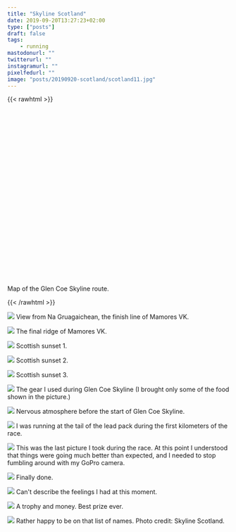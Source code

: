```yaml
---
title: "Skyline Scotland"
date: 2019-09-20T13:27:23+02:00
type: ["posts"]
draft: false
tags:
    - running
mastodonurl: ""
twitterurl: ""
instagramurl: ""
pixelfedurl: ""
image: "posts/20190920-scotland/scotland11.jpg"
---
```


<!--more--> 
{{< rawhtml >}}
<link rel="stylesheet" href="/js/leaflet/leaflet.css" />
<script src="/js/leaflet/leaflet.js"></script>
<script src="/js/gpx.js"></script>

<div id="map" style="height: 400px; width: 100%;"></div>
<figcaption>Map of the Glen Coe Skyline route.</figcaption>

<script>
        var map = L.map('map');//.setView([60.14, 10.25], 11);
        L.tileLayer('https://{s}.tile.opentopomap.org/{z}/{x}/{y}.png', {
            maxZoom: 17,
            attribution: 'Map data: &copy; <a href="https://www.openstreetmap.org/copyright">OpenStreetMap</a> contributors, <a href="http://viewfinderpanoramas.org">SRTM</a> | Map style: &copy; <a href="https://opentopomap.org">OpenTopoMap</a> (<a href="https://creativecommons.org/licenses/by-sa/3.0/">CC-BY-SA</a>)'
        }).addTo(map);
        var gpx = '/posts/20190920-scotland/activity-20190922-glen-coe-skyline.gpx'; 
        new L.GPX(gpx, {
            async: true,
            marker_options: {
                startIconUrl: '../images/pin-icon-start.png',
                endIconUrl:   '../images/pin-icon-end.png',
                shadowUrl:    '../images/pin-shadow.png',
                //clickable: true,
                //showRouteInfo: true
            },
        }).on('loaded', function(e) {
            map.fitBounds(e.target.getBounds());
        }).addTo(map);
</script>
{{< /rawhtml >}}

![](/posts/20190920-scotland/scotland01.jpg)
View from Na Gruagaichean, the finish line of Mamores VK.

![](/posts/20190920-scotland/scotland02.jpg)
The final ridge of Mamores VK.

![](/posts/20190920-scotland/scotland03.jpg)
Scottish sunset 1.

![](/posts/20190920-scotland/scotland04.jpg)
Scottish sunset 2.

![](/posts/20190920-scotland/scotland05.jpg)
Scottish sunset 3.

![](/posts/20190920-scotland/scotland06.jpg)
The gear I used during Glen Coe Skyline (I brought only some of the food
shown in the picture.)

![](/posts/20190920-scotland/scotland07.jpg)
Nervous atmosphere before the start of Glen Coe Skyline.

![](/posts/20190920-scotland/scotland08.jpg)
I was running at the tail of the lead pack during the first kilometers
of the race.

![](/posts/20190920-scotland/scotland09.jpg)
This was the last picture I took during the race. At this point I
understood that things were going much better than expected, and I
needed to stop fumbling around with my GoPro camera.

![](/posts/20190920-scotland/scotland10.jpg)
Finally done.

![](/posts/20190920-scotland/scotland11.jpg)
Can\'t describe the feelings I had at this moment.

![](/posts/20190920-scotland/scotland12.jpg)
A trophy and money. Best prize ever.

![](/posts/20190920-scotland/scotland13.jpg)
Rather happy to be on that list of names. Photo credit: Skyline
Scotland.
